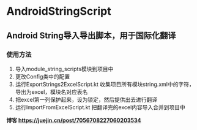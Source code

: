 # AndroidStringScript
## Android String导入导出脚本，用于国际化翻译
### 使用方法
1. 导入module_string_scripts模块到项目中
2. 更改Config类中的配置
3. 运行ExportStrings2ExcelScript.kt 收集项目所有模块string.xml中的字符，导出为excel，模块名对应表名
4. 把excel第一列保护起来，设为锁定，然后提供出去进行翻译
5. 运行ImportFromExcelScript.kt 把翻译完的excel内容导入合并到项目中

**博客 https://juejin.cn/post/7056708227060203534**
